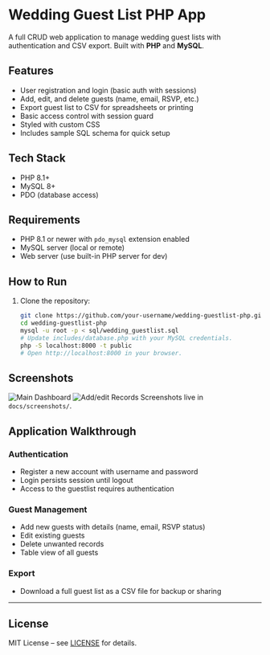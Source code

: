 # Wedding Guest List PHP App

A full CRUD web application to manage wedding guest lists with authentication and CSV export. Built with **PHP** and **MySQL**.

## Features
- User registration and login (basic auth with sessions)
- Add, edit, and delete guests (name, email, RSVP, etc.)
- Export guest list to CSV for spreadsheets or printing
- Basic access control with session guard
- Styled with custom CSS
- Includes sample SQL schema for quick setup

## Tech Stack
- PHP 8.1+
- MySQL 8+
- PDO (database access)

## Requirements
- PHP 8.1 or newer with `pdo_mysql` extension enabled
- MySQL server (local or remote)
- Web server (use built-in PHP server for dev)

## How to Run
1. Clone the repository:
   ```bash
   git clone https://github.com/your-username/wedding-guestlist-php.git
   cd wedding-guestlist-php
   mysql -u root -p < sql/wedding_guestlist.sql
   # Update includes/database.php with your MySQL credentials.
   php -S localhost:8000 -t public
   # Open http://localhost:8000 in your browser.
   
## Screenshots
![Main Dashboard](docs/screenshots/home.png)
![Add/edit Records](docs/screenshots/addGuest.png)
Screenshots live in `docs/screenshots/`.

## Application Walkthrough

### Authentication
- Register a new account with username and password
- Login persists session until logout
- Access to the guestlist requires authentication

### Guest Management
- Add new guests with details (name, email, RSVP status)
- Edit existing guests
- Delete unwanted records
- Table view of all guests

### Export
- Download a full guest list as a CSV file for backup or sharing

---

## License
MIT License – see [LICENSE](LICENSE) for details.
